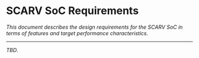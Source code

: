 
# SCARV SoC Requirements

*This document describes the design requirements for the SCARV SoC in terms
of features and target performance characteristics.*

---

*TBD*.
